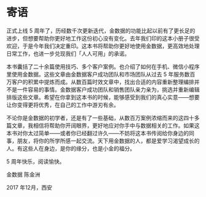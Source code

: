 # 寄语

正式上线 5 周年了，历经数千次更新迭代，金数据的功能比起以前有了更长足的进步，但想要帮助你更好地工作这份初心没有变化。去年我们印的这本小册子很受欢迎，于是今年我们决定重印。这本书将帮助你更好地使用金数据，更高效地处理日常工作，也进一步兑现我们「人人可用」的承诺。

本书囊括了二十余篇使用技巧、多个客户案例。也介绍了如何在手机、微信小程序里使用金数据。这些文章由金数据客户成功团队和市场团队从过去 5 年服务数百万客户的积累中提炼而成。从数百篇时效文章中，找出合适的内容重新整理编排并不是一件容易的事情。金数据客户成功团队和销售团队亲力亲为，挑选并重新编辑排版这些文章。希望在你拿到这本书的时候，能够感受到我们的真心实意——想要让你变得更将优秀，在自己的工作中游刃有余。

不论你是金数据的初学者，还是有了一些基础，从数百万案例浓缩而来的这四十多篇文章，我相信将帮助你开阔眼界，更好地应对你手中与数据相关的工作。如果这本书对你太过简单——或者你已经翻过许久——不妨将这本书传阅给你身边的同事，朋友，将你的所学所感一起交流。天下用金数据的人，都是爱学习渴望成长的人。有这些人在身边，是你的缘分，也是小金的福分。

5 周年快乐，阅读愉快。

金数据 陈金洲

2017 年12月，西安

